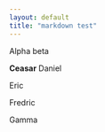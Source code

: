 ```yaml
---
layout: default
title: "markdown test"
---
```



Alpha
beta



**Ceasar**
Daniel


Eric

Fredric


Gamma

